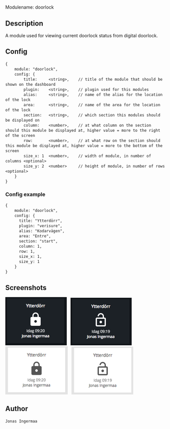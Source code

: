 # <TBD>

Modulename: doorlock


## Description

A module used for viewing current doorlock status from digital doorlock.



## Config

    {
        module: "doorlock",
        config: {
            title:     <string>,    // title of the module that should be shown on the dashboard
            plugin:    <string>,    // plugin used for this modules
            alias:     <string>,    // name of the alias for the location of the lock 
            area:      <string>,    // name of the area for the location of the lock 
            section:   <string>,    // which section this modules should be displayed on
            column:    <number>,    // at what column on the section should this module be displayed at, higher value = more to the right of the screen
            row:       <number>,    // at what row on the section should this module be displayed at, higher value = more to the bottom of the screen
            size_x: 1  <number>,    // width of module, in number of columns <optional>
            size_y: 2  <number>     // height of module, in number of rows <optional>
        }
    }


### Config example

    {
        module: "doorlock",
        config: {
          title: "Ytterdörr",
          plugin: "verisure",
          alias: "Kodarvägen",
          area: "Entre",
          section: "start",
          column: 1,
          row: 1,
          size_x: 1,
          size_y: 1
        }
    }

## Screenshots

![locked with dark theme](doc/doorlock-dark-locked.png "Locked - dark theme") &nbsp; ![ unlocked with dark theme](doc/doorlock-dark-unlocked.png "Unlocked - dark theme") &nbsp; ![ locked with light theme](doc/doorlock-light-locked.png "Locked - light theme") &nbsp; ![ unlocked with light theme](doc/doorlock-light-unlocked.png "Unlocked - light theme") 


## Author

    Jonas Ingermaa
